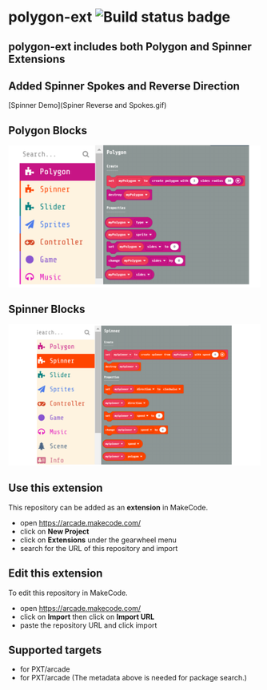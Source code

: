# polygon-ext ![Build status badge](https://github.com/wecodemakecode/polygon-ext/workflows/MakeCode/badge.svg)

## polygon-ext includes both Polygon and Spinner Extensions

## Added Spinner Spokes and Reverse Direction
[Spinner Demo](Spiner Reverse and Spokes.gif)

## Polygon Blocks
![Polygon Blocks](/polygon.PNG)

## Spinner Blocks
![Spinner Blocks](/spinner.PNG)

## Use this extension

This repository can be added as an **extension** in MakeCode.

* open https://arcade.makecode.com/
* click on **New Project**
* click on **Extensions** under the gearwheel menu
* search for the URL of this repository and import

## Edit this extension

To edit this repository in MakeCode.

* open https://arcade.makecode.com/
* click on **Import** then click on **Import URL**
* paste the repository URL and click import

## Supported targets

* for PXT/arcade
* for PXT/arcade
(The metadata above is needed for package search.)

